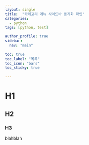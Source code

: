 ```yaml
---
layout: single
title:  "카테고리 메뉴 사이드바 동기화 확인"
categories:
  - python
tags: [python, test]

author_profile: true
sidebar:
  nav: "main"
  
toc: true
toc_label: "목록"
toc_icon: "bars"
toc_sticky: true

---
```


# H1
## H2
### H3
blahblah
